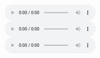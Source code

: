 
<audio controls>
  <source src="https://bafybeidhhyxhrh4uawhqauhvguxqf6cl62idtthoa3lorfqzxltykk7tsa.ipfs.dweb.link/Peter%20Grinspoon%20MD%20-%20Seeing%20Through%20The%20Smoke.m4b" type="audio/mpeg">
</audio>

<audio controls>
  <source src="https://bafybeievtbysmordpq4jqu7khm2lgpxvjoronc3pr3go6sgvgg46e2y4ia.ipfs.dweb.link/?filename=Terence+McKenna+-+Food+of+the+Gods.m4b" type="audio/mpeg">
</audio>

<audio controls>
  <source src="https://bafybeihk4hfwwmw2sqxe5fsghyqw2uf2yyussbh7664hpucgitffysoqi4.ipfs.dweb.link/?filename=Terence+McKenna+-+True+Hallucinations.mp3" type="audio/mpeg">
</audio>
